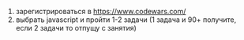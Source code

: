 1. зарегистрироваться в https://www.codewars.com/
2. выбрать javascript и пройти 1-2 задачи (1 задача и 90+ получите, если 2 задачи то отпущу с занятия)
